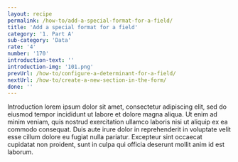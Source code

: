 ```yaml
---
layout: recipe
permalink: /how-to/add-a-special-format-for-a-field/
title: 'Add a special format for a field'
category: '1. Part A'
sub-category: 'Data'
rate: '4'
number: '170'
introduction-text: ''
introduction-img: '101.png'
prevUrl: /how-to/configure-a-determinant-for-a-field/
nextUrl: /how-to/create-a-new-section-in-the-form/
done: ''
---
```


Introduction lorem ipsum dolor sit amet, consectetur adipiscing elit, sed do eiusmod tempor incididunt ut labore et dolore magna aliqua. Ut enim ad minim veniam, quis nostrud exercitation ullamco laboris nisi ut aliquip ex ea commodo consequat. Duis aute irure dolor in reprehenderit in voluptate velit esse cillum dolore eu fugiat nulla pariatur. Excepteur sint occaecat cupidatat non proident, sunt in culpa qui officia deserunt mollit anim id est laborum.

